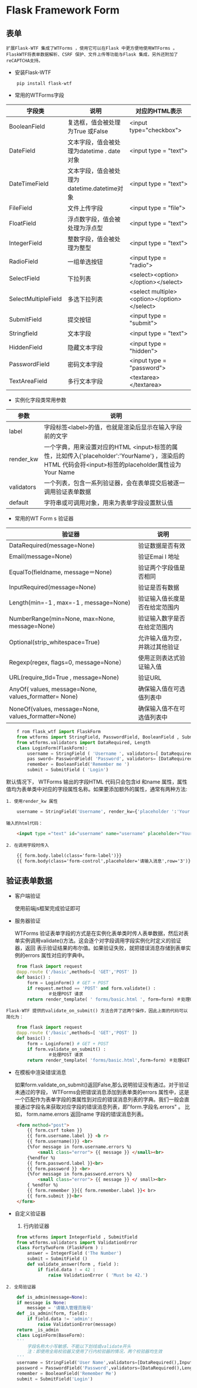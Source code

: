 # Flask Framework Form

## 表单

	扩展Flask-WTF 集成了WTForms ，使用它可以在Flask 中更方便地使用WTForms 。FlaskWTF将表单数据解析、CSRF 保护、文件上传等功能与Flask 集成，另外还附加了reCAPTCHA支持。
	
- 安装Flask-WTF

```
	pip install flask-wtf
```

- 常用的WTForms字段

| 字段类 | 说明 | 对应的HTML表示 |
| ---- | ---- | ---- |
| BooleanField | 复选框，值会被处理为True 或False | &lt;input type="checkbox"&gt; |
| DateField | 文本字段，值会被处理为datetime . date 对象 | &lt;input type = "text"&gt; |
| DateTimeField | 文本字段，值会被处理为datetime.datetime对象| &lt;input type = "text"&gt; |
| FileField | 文件上传字段 | &lt;input type = "file"&gt; |
| FloatField | 浮点数字段，值会被处理为浮点型 | &lt;input type = "text"&gt; |
| IntegerField | 整数字段，值会被处理为整型 | &lt;input type = "text"&gt; |
| RadioField | 一组单选按钮 | &lt;input type = "radio"&gt; |
| SelectField | 下拉列表 | &lt;select&gt;&lt;option&gt;&lt;/option&gt;&lt;\/select&gt; |
| SelectMultipleField | 多选下拉列表 | &lt;select multiple&gt;&lt;option&gt;&lt;/option&gt;&lt;/select&gt; |
| SubmitField | 提交按钮 | &lt;input type = "submit"&gt; |
| Stringfield | 文本字段 | &lt;input type = "text"&gt; |
| HiddenField | 隐藏文本字段 | &lt;input type = "hidden"&gt; |
| PasswordField | 密码文本字段 | &lt;input type = "password"&gt; |
| TextAreaField | 多行文本字段 | &lt;textarea>&lt;\/textarea&gt; |

- 实例化字段类常用参数

| 参数 | 说明 |
| ---- | ---- |
| label | 字段标签&lt;label&gt;的值，也就是渲染后显示在输入字段前的文字 |
| render_kw | 一个字典，用来设置对应的HTML &lt;input&gt;标签的属性，比如传入{'placeholder':'YourName'｝，渲染后的HTML 代码会将&lt;input&gt;标签的placeholder属性设为Your Name|
| validators | 一个列表，包含一系列验证器，会在表单提交后被逐一调用验证表单数据 |
| default | 字符串或可调用对象，用来为表单字段设置默认值 |

- 常用的WT Form s 验证器

| 验证器 | 说明 |
| ---- | ---- |
| DataRequired(message=None)| 验证数据是否有效 |
| Email(message=None) | 验证Emai l 地址 |
| EqualTo(fieldname, message＝None) | 验证两个字段值是否相同 |
| InputRequired(message=None)| 验证是否有数据 |
| Length(min=-1 , max=-1 , message=None) | 验证输入值长度是否在给定范围内 |
| NumberRange(min=None, max=None, message=None) | 验证输入数字是否在给定范围内 |
| Optional(strip_whitespace=True) | 允许输入值为空， 并跳过其他验证 |
| Regexp(regex, flags=0, message=None） | 使用正则表达式验证输入值 |
| URL(require_tld=True , message=None) | 验证URL |
| AnyOf( values, message=None, values_formatter= None) | 确保输入值在可选值列表中 |
| NoneOf(values, message=None, values_formatter=None) | 确保输入值不在可选值列表中 |

```python
	f rom flask_wtf import FlaskForm
	from wtforms import StringField, PasswordField, BooleanField , SubmitField
	from wtforms.validators import DataRequired, Length
	class LoginForm(FlaskForm):
		username = StringField ( 'Username ', validators=[ DataRequired() ] )
		pas sword= PasswordField( 'Password', validators= [DataRequired() , Length (8 , 128)])
		remember = BooleanField('Remember me ')
		submit = SubmitField ( 'Login')
```

默认情况下， WTForms 输出的字段HTML 代码只会包含id 和name 属性，属性值均为表单类中对应的字段属性名称。如果要添加额外的属性，通常有两种方法:

	1. 使用render_kw 属性
	
```python
	username = StringField('Username', render_kw={'placeholder ':'Your Username'})
```
	输入的html代码：
	
```html
	<input type ="text" id="username" name="username" placeholder="Your Username">
```

	2. 在调用宇段时传入
	
```html
	{{ form.body.label(class='form-label')}}
    {{ form.body(class='form-control',placeholder='请输入消息',row='3')}}
```

## 验证表单数据

- 客户端验证

	使用前端js框架完成验证即可
	
- 服务器验证

	WTForms 验证表单字段的方式是在实例化表单类时传人表单数据，然后对表单实例调用validate()方法。这会逐个对字段调用字段实例化时定义的验证器，返回
表示验证结果的布尔值。如果验证失败，就把错误消息存储到表单实例的errors 属性对应的字典中。

```python
	from flask import request
	@app.route ('/basic',methods=[ 'GET','POST' ])
	def basic() :
		form = LoginForm() # GET + POST
		if request.method == 'POST' and form.validate() :
				＃处理POST 请求
		return render_template( ' forms/basic.html ', form=form) ＃处理GET 请求
```

	Flask-WTF 提供的validate_on_submit() 方法合并了这两个操作，因此上面的代码可以简化为：
	
```python
	from flask import request
	@app.route ('/basic',methods=[ 'GET','POST' ])
	def basic() :
		form = LoginForm() # GET + POST
		if form.validate_on_submit() :
				＃处理POST 请求
		return render_template( 'forms/basic.html',form=form) ＃处理GET 请求
```

- 在模板中渲染错误消息

	如果form.validate_on_submit()返回False,那么说明验证没有通过。对于验证未通过的字段， WTForms会把错误消息添加到表单类的errors 属性中，这是
一个匹配作为表单字段的类属性到对应的错误消息列表的字典。我们一般会直接通过字段名来获取对应字段的错误消息列表，即"form.字段名.errors" 。
比如， form.name.errors 返回name 字段的错误消息列表。

```html
	<form method="post">
		{{ form.csrf token }}
		{{ form.username.label }} <b r>
		{{ form.username()}} <br>
		{%for message in form.username.errors %｝
			<small class="error"> {{ message }} </small><br>
		{%endfor %｝
		{{ form.password.label }}<br>
		{{ form.password }} <br>
		{%for message in form.password.errors %}
			<small class="error"> {{ message }} </ small><br>
		{ %endfor %｝
		{{ form.remember }}{{ form.remember.label }}< br>
		{{ form.submit }}<br>
	</form>
```

- 自定义验证器

	1. 行内验证器
	
```python
	from wtforms import IntegerField , SubmitField
	from wtforms.validators import ValidationError
	class FortyTwoForm (FlaskForm ) :
		answer = IntegerField ('The Number')
		submit = SubmitField ()
		def validate_answer(form , field ):
			if field.data ! = 42 :
				raise ValidationError ( 'Must be 42.')
```

	2. 全局验证器
	
```python
	def is_admin(message=None):
    if message is None:
        message = '请输入管理员账号'
    def _is_admin(form, field):
        if field.data != 'admin':
            raise ValidationError(message)
    return _is_admin
	class LoginForm(BaseForm):
    '''
        字段名称大小写敏感，不能以下划线或validate开头
        注：即使用全局校验器又使用了行内校验器的情况，两个校验器均生效
    '''
    username = StringField('User Name',validators=[DataRequired(),InputRequired('Please Input User Name!'),is_admin('账号为非管理员账号,请更正!')])
    password = PasswordField('Password',validators=[DataRequired(),Length(8,128),InputRequired('Please Input Password!'),validate_adminpwd])
    remember = BooleanField('Remember Me')
    submit = SubmitField('Login')
```	

